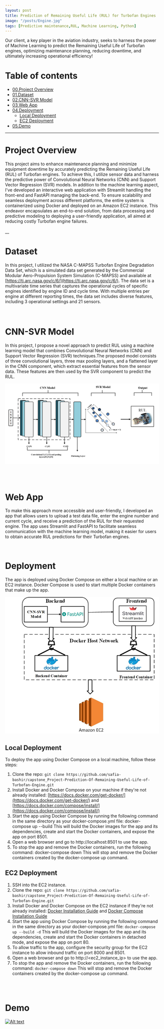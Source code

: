 ```yaml
---
layout: post
title: Prediction of Remaining Useful Life (RUL) for Turbofan Engines
image: "/posts/Engine.jpg"
tags: [Predictive maintenance,RUL, Machine Learning, Python]
---
```

Our client, a key player in the aviation industry, seeks to harness the power of Machine Learning to predict the Remaining Useful Life of Turbofan engines, optimizing maintenance planning, reducing downtime, and ultimately increasing operational efficiency! 

# Table of contents


- [00.Project Overview](#overview-main)
- [01.Dataset](#dataset)
- [02.CNN-SVR Model](#cnn-svr)
- [03.Web App](#web-app)
- [04.Deployment](#deployment)
  - [Local Deployment](#local-deployment)
  - [EC2 Deployment](#ec2-deployment)
- [05.Demo](#demo)

___

# Project Overview  <a name="overview-main"></a>

This project aims to enhance maintenance planning and minimize equipment downtime by accurately predicting the Remaining Useful Life (RUL) of Turbofan engines. To achieve this, I utilize sensor data and harness the predictive power of Convolutional Neural Networks (CNN) and Support Vector Regression (SVR) models. In addition to the machine learning aspect, I've developed an interactive web application with Streamlit handling the front-end and FastAPI managing the back-end. To ensure scalability and seamless deployment across different platforms, the entire system is containerized using Docker and deployed on an Amazon EC2 instance. This endeavor encapsulates an end-to-end solution, from data processing and predictive modeling to deploying a user-friendly application, all aimed at reducing costly Turbofan engine failures.
<br>
<br>
__

# Dataset <a name="dataset"></a>
In this project, I utilized the NASA C-MAPSS Turbofan Engine Degradation Data Set, which is a simulated data set generated by the Commercial Modular Aero-Propulsion System Simulation (C-MAPSS) and available at [https://ti.arc.nasa.gov/c/6/](https://ti.arc.nasa.gov/c/6/). The data set is a multivariate time series that captures the operational cycles of specific engines identified by engine ID and cycle time. With multiple entries per engine at different reporting times, the data set includes diverse features, including 3 operational settings and 21 sensors.  
<br>
<br>


# CNN-SVR Model <a name="cnn-svr"></a>
In this project, I propose a novel approach to predict RUL using a machine learning model that combines Convolutional Neural Networks (CNN) and Support Vector Regression (SVR) techniques.The proposed model consists of three convolutional layers, three max pooling layers, and a flattened layer in the CNN component, which extract essential features from the sensor data. These features are then used by the SVR component to predict the RUL.

![alt text](/img/posts/CNN_SVR.jpg "CNN_SVR")

<br>
<br>


# Web App <a name="web-app"></a>

To make this approach more accessible and user-friendly, I developed an app that allows users to upload a test data file, enter the engine number and current cycle, and receive a prediction of the RUL for their requested engine. The app uses Streamlit and FastAPI to facilitate seamless communication with the machine learning model, making it easier for users to obtain accurate RUL predictions for their Turbofan engines. 

<br>



# Deployment <a name="deployment-main"></a>
The app is deployed using Docker Compose on either a local machine or an EC2 instance. Docker Compose is used to start multiple Docker containers that make up the app. 

![alt text](/img/posts/Deployment_EC2.jpg "CNN_SVR")
<br>

## Local Deployment <a name="local-deployment"></a>
To deploy the app using Docker Compose on a local machine, follow these steps:

1. Clone the repo: `git clone https://github.com/safia-bashir/capstone_Project-Prediction-Of-Remaining-Useful-Life-of-Turbofan-Engine.git`
2. Install Docker and Docker Compose on your machine if they're not already installed: [https://docs.docker.com/get-docker/](https://docs.docker.com/get-docker/) and [https://docs.docker.com/compose/install/](https://docs.docker.com/compose/install/)
3. Start the app using Docker Compose by running the following command in the same directory as your docker-compose.yml file: docker-compose up --build This will build the Docker images for the app and its dependencies, create and start the Docker containers, and expose the app on port 8501.
4. Open a web browser and go to http://localhost:8501 to use the app.
5. To stop the app and remove the Docker containers, run the following command: docker-compose down This will stop and remove the Docker containers created by the docker-compose up command.


## EC2 Deployment <a name="ec2-deployment"></a>

1. SSH into the EC2 instance.
2. Clone the repo: `git clone https://github.com/safia-bashir/capstone_Project-Prediction-Of-Remaining-Useful-Life-of-Turbofan-Engine.git`
3. Install Docker and Docker Compose on the EC2 instance if they're not already installed: [Docker Installation Guide](https://docs.docker.com/get-docker/) and [Docker Compose Installation Guide](https://docs.docker.com/compose/install/)
4. Start the app using Docker Compose by running the following command in the same directory as your docker-compose.yml file: `docker-compose up --build -d` This will build the Docker images for the app and its dependencies, create and start the Docker containers in detached mode, and expose the app on port 80.
5. To allow traffic to the app, configure the security group for the EC2 instance to allow inbound traffic on port 8000 and 8501.
6. Open a web browser and go to http://<ec2_instance_ip> to use the app.
7. To stop the app and remove the Docker containers, run the following command: `docker-compose down` This will stop and remove the Docker containers created by the docker-compose up command.

<br>
<br>

# Demo <a name="demo-main"></a>
[![Alt text](https://img.youtube.com/vi/05X7luF_MQc/0.jpg)](https://www.youtube.com/watch?v=05X7luF_MQc)
